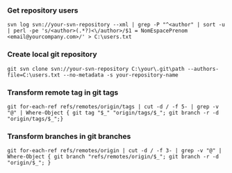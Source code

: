 ### Get repository users
`svn log svn://your-svn-repository --xml | grep -P "^<author" | sort -u | perl -pe 's/<author>(.*?)<\/author>/$1 = NomEspacePrenom <email@yourcompany.com>/' > C:\users.txt`
### Create local git repository
`git svn clone svn://your-svn-repository C:\your\.git\path --authors-file=C:\users.txt --no-metadata -s your-repository-name`
### Transform remote tag in git tags
`git for-each-ref refs/remotes/origin/tags | cut -d / -f 5- | grep -v "@" | Where-Object { git tag "$_" "origin/tags/$_"; git branch -r -d "origin/tags/$_";}`
### Transform branches in git branches
`git for-each-ref refs/remotes/origin | cut -d / -f 3- | grep -v "@" | Where-Object { git branch "refs/remotes/origin/$_"; git branch -r -d "origin/$_"; }`
